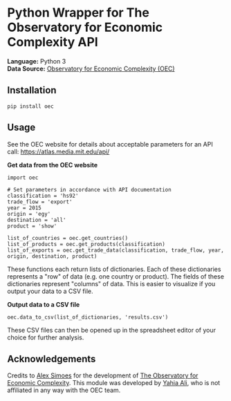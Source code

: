 # Python Wrapper for The Observatory for Economic Complexity API

**Language:** Python 3   
**Data Source:** [Observatory for Economic Complexity (OEC)](https://atlas.media.mit.edu/en/resources/data/)

## Installation
```
pip install oec
```

## Usage
See the OEC website for details about acceptable parameters for an API call: https://atlas.media.mit.edu/api/

**Get data from the OEC website**
```
import oec

# Set parameters in accordance with API documentation
classification = 'hs92'
trade_flow = 'export'
year = 2015
origin = 'egy'
destination = 'all'
product = 'show'

list_of_countries = oec.get_countries()
list_of_products = oec.get_products(classification)
list_of_exports = oec.get_trade_data(classification, trade_flow, year, origin, destination, product)
```
These functions each return lists of dictionaries. Each of these dictionaries represents a "row" of data (e.g. one country or product). The fields of these dictionaries represent "columns" of data. This is easier to visualize if you output your data to a CSV file.

**Output data to a CSV file**
```
oec.data_to_csv(list_of_dictionaries, 'results.csv')
```
These CSV files can then be opened up in the spreadsheet editor of your choice for further analysis.

## Acknowledgements
Credits to [Alex Simoes](https://github.com/alexandersimoes) for the development of [The Observatory for Economic Complexity](https://atlas.media.mit.edu/en/). This module was developed by [Yahia Ali](https://github.com/yahiaali), who is not affiliated in any way with the OEC team.

